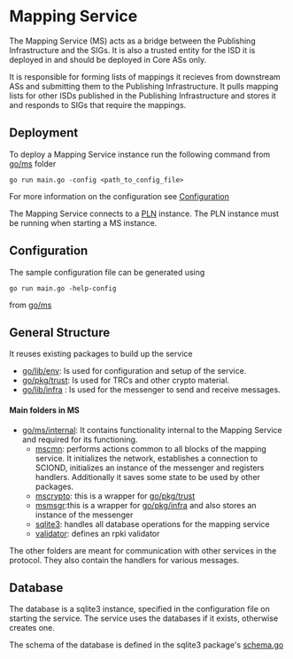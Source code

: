 # Mapping Service
The Mapping Service (MS) acts as a bridge between the Publishing Infrastructure and the SIGs. It is also a trusted entity for the ISD it is deployed in and should be deployed in Core ASs only. 

It is responsible for forming lists of mappings it recieves from downstream ASs and submitting them to the Publishing Infrastructure. It pulls mapping lists for other ISDs published in the Publishing Infrastructure and stores it and responds to SIGs that require the mappings. 

## Deployment 
To deploy a Mapping Service instance run the following command from [go/ms](../../../go/ms) folder
```
go run main.go -config <path_to_config_file>
```
For more information on the configuration see 
[Configuration](#Configuration)

The Mapping Service connects to a [PLN](./PublishingListNode.md) instance. The PLN instance must be running when starting a MS instance.

## Configuration
The sample configuration file can be generated using 
```
go run main.go -help-config
```
from [go/ms](../../../go/ms)

## General Structure
It reuses existing packages to build up the service
- [go/lib/env](../../../go/lib/env): Is used for configuration and setup of the service.
- [go/pkg/trust](../../../go/pkg/trust): Is used for TRCs and other crypto material.
- [go/lib/infra](../../../go/pkg/trust) : Is used for the messenger to send and receive messages.

#### Main folders in MS
- [go/ms/internal](../../../go/ms/internal): It contains functionality internal to the Mapping Service and required for its functioning. 
    - [mscmn](../../../go/ms/internal/mscmn): performs actions common to all blocks of the mapping service. It initializes the network, establishes a connection to SCIOND, initializes an instance of the messenger and registers handlers. Additionally it saves some state to be used by other packages.
    - [mscrypto](../../../go/ms/internal/mscrypto): this is a  wrapper for [go/pkg/trust](../../../go/pkg/trust) 
    - [msmsgr](../../../go/ms/internal/msmsgr):this is a wrapper for [go/pkg/infra](../../../go/pkg/infra) and also stores an instance of the messenger
    - [sqlite3](../../../go/ms/internal/sqlite3): handles all database operations for the mapping service
    - [validator](../../../go/ms/internal/validator): defines an rpki validator

The other folders are meant for communication with other services in the protocol. They also contain the handlers for various messages. 

## Database
The database is a sqlite3 instance, specified in the configuration file on starting the service. The service uses the databases if it exists, otherwise creates one.

The schema of the database is defined in the sqlite3 package's [schema.go](../../../go/ms/internal/sqlite3/schema.go)





